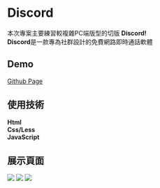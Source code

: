 # Discord
本次專案主要練習較複雜PC端版型的切版 **Discord!**<br>
**Discord**是一款專為社群設計的免費網路即時通話軟體<br>
## Demo
[Github Page](https://zx12201220.github.io/discord/)
## 使用技術
**Html**<br>
**Css/Less**<br>
**JavaScript**<br>
## 展示頁面
![](https://cdn.discordapp.com/attachments/726376206177665069/872132183177977896/unknown.png)
![](https://cdn.discordapp.com/attachments/726376206177665069/872132688675471400/unknown.png)
![](https://cdn.discordapp.com/attachments/726376206177665069/873146783872737390/image0.gif)
